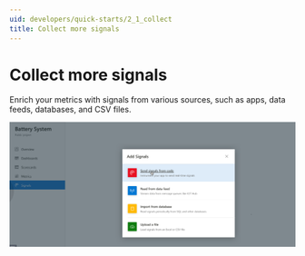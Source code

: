 ```yaml
---
uid: developers/quick-starts/2_1_collect
title: Collect more signals
---
```

# Collect more signals

Enrich your metrics with signals from various sources, such as apps, data feeds, databases, and CSV files.

![Collect more signals](collect-more-signals.png)
